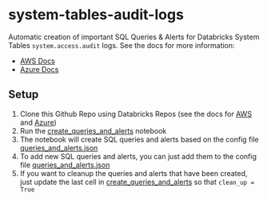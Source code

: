 # system-tables-audit-logs

Automatic creation of important SQL Queries &amp; Alerts for Databricks System Tables `system.access.audit` logs. See the docs for more information:

* [AWS Docs](https://docs.databricks.com/administration-guide/system-tables/audit-logs.html)
* [Azure Docs](https://learn.microsoft.com/en-gb/azure/databricks/administration-guide/system-tables/audit-logs)

## Setup 

1. Clone this Github Repo using Databricks Repos (see the docs for [AWS](https://docs.databricks.com/repos/index.html) and [Azure](https://docs.microsoft.com/en-us/azure/databricks/repos/))
2. Run the [create_queries_and_alerts](notebooks/create_queries_and_alerts) notebook
3. The notebook will create SQL queries and alerts based on the config file [queries_and_alerts.json](resources/queries_and_alerts.json)
4. To add new SQL queries and alerts, you can just add them to the config file [queries_and_alerts.json](resources/queries_and_alerts.json)
5. If you want to cleanup the queries and alerts that have been created, just update the last cell in [create_queries_and_alerts](notebooks/create_queries_and_alerts) so that `clean_up = True`